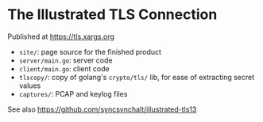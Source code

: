 # The Illustrated TLS Connection

Published at https://tls.xargs.org

- `site/`: page source for the finished product
- `server/main.go`: server code
- `client/main.go`: client code
- `tlscopy/`: copy of golang's `crypto/tls/` lib, for ease of extracting secret values
- `captures/`: PCAP and keylog files

See also https://github.com/syncsynchalt/illustrated-tls13
